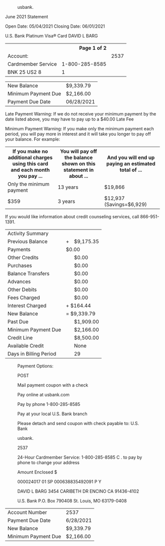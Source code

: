 
<figure>

usbank.

</figure>


June 2021 Statement

Open Date: 05/04/2021 Closing Date: 06/01/2021

U.S. Bank Platinum Visa® Card
DAVID L BARG


<table>
<tr>
<th></th>
<th colspan="2">Page 1 of 2</th>
</tr>
<tr>
<td>Account:</td>
<td></td>
<td>2537</td>
</tr>
<tr>
<td>Cardmember Service</td>
<td>1-800-285-8585</td>
<td></td>
</tr>
<tr>
<td>BNK 25 US2 8</td>
<td>1</td>
<td></td>
</tr>
</table>


<table>
<tr>
<td>New Balance</td>
<td>$9,339.79</td>
</tr>
<tr>
<td>Minimum Payment Due</td>
<td>$2,166.00</td>
</tr>
<tr>
<td>Payment Due Date</td>
<td>06/28/2021</td>
</tr>
</table>


Late Payment Warning: If we do not receive your
minimum payment by the date listed above, you may have
to pay up to a $40.00 Late Fee

Minimum Payment Warning: If you make only the minimum
payment each period, you will pay more in interest and it will
take you longer to pay off your balance. For example:


<table>
<tr>
<th>If you make no additional charges using this card and each month you pay ...</th>
<th>You will pay off the balance shown on this statement in about ...</th>
<th>And you will end up paying an estimated total of ...</th>
</tr>
<tr>
<td>Only the minimum payment</td>
<td>13 years</td>
<td>$19,866</td>
</tr>
<tr>
<td>$359</td>
<td>3 years</td>
<td>$12,937 (Savings=$6,929)</td>
</tr>
</table>


If you would like information about credit counseling services,
call 866-951-1391.


<table>
<tr>
<td>Activity Summary</td>
<td colspan="2"></td>
</tr>
<tr>
<td>Previous Balance</td>
<td>+</td>
<td>$9,175.35</td>
</tr>
<tr>
<td>Payments</td>
<td colspan="2">$0.00</td>
</tr>
<tr>
<td>Other Credits</td>
<td></td>
<td>$0.00</td>
</tr>
<tr>
<td>Purchases</td>
<td></td>
<td>$0.00</td>
</tr>
<tr>
<td>Balance Transfers</td>
<td></td>
<td>$0.00</td>
</tr>
<tr>
<td>Advances</td>
<td></td>
<td>$0.00</td>
</tr>
<tr>
<td>Other Debits</td>
<td></td>
<td>$0.00</td>
</tr>
<tr>
<td>Fees Charged</td>
<td></td>
<td>$0.00</td>
</tr>
<tr>
<td>Interest Charged</td>
<td colspan="2">+ $164.44</td>
</tr>
<tr>
<td>New Balance</td>
<td colspan="2">= $9,339.79</td>
</tr>
<tr>
<td>Past Due</td>
<td></td>
<td>$1,909.00</td>
</tr>
<tr>
<td>Minimum Payment Due</td>
<td></td>
<td>$2,166.00</td>
</tr>
<tr>
<td>Credit Line</td>
<td></td>
<td>$8,500.00</td>
</tr>
<tr>
<td>Available Credit</td>
<td></td>
<td>None</td>
</tr>
<tr>
<td>Days in Billing Period</td>
<td></td>
<td>29</td>
</tr>
</table>


<figure>

Payment
Options:

POST

Mail payment coupon
with a check

Pay online at
usbank.com

Pay by phone
1-800-285-8585

Pay at your local
U.S. Bank branch

Please detach and send coupon with check payable to: U.S. Bank

usbank.

2537

24-Hour Cardmember Service: 1-800-285-8585
C
. to pay by phone
to change your address

Amount Enclosed
$

000024017 01 SP
000638835492091 P Y

DAVID L BARG
3454 CARIBETH DR
ENCINO CA 91436-4102

U.S. Bank
P.O. Box 790408
St. Louis, MO 63179-0408

</figure>


<table>
<tr>
<td>Account Number</td>
<td>2537</td>
</tr>
<tr>
<td>Payment Due Date</td>
<td>6/28/2021</td>
</tr>
<tr>
<td>New Balance</td>
<td>$9,339.79</td>
</tr>
<tr>
<td>Minimum Payment Due</td>
<td>$2,166.00</td>
</tr>
</table>


<!-- PageBreak -->

